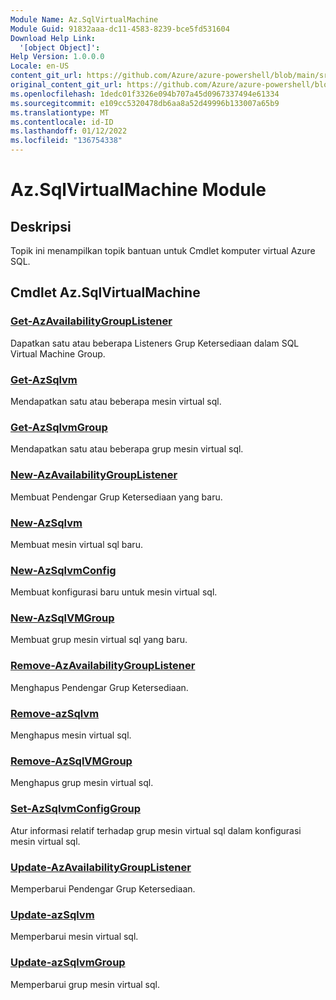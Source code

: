 ```yaml
---
Module Name: Az.SqlVirtualMachine
Module Guid: 91832aaa-dc11-4583-8239-bce5fd531604
Download Help Link:
  '[object Object]': 
Help Version: 1.0.0.0
Locale: en-US
content_git_url: https://github.com/Azure/azure-powershell/blob/main/src/SqlVirtualMachine/SqlVirtualMachine/help/Az.SqlVirtualMachine.md
original_content_git_url: https://github.com/Azure/azure-powershell/blob/main/src/SqlVirtualMachine/SqlVirtualMachine/help/Az.SqlVirtualMachine.md
ms.openlocfilehash: 1dedc01f3326e094b707a45d0967337494e61334
ms.sourcegitcommit: e109cc5320478db6aa8a52d49996b133007a65b9
ms.translationtype: MT
ms.contentlocale: id-ID
ms.lasthandoff: 01/12/2022
ms.locfileid: "136754338"
---
```

# Az.SqlVirtualMachine Module
## Deskripsi
Topik ini menampilkan topik bantuan untuk Cmdlet komputer virtual Azure SQL.

## Cmdlet Az.SqlVirtualMachine
### [Get-AzAvailabilityGroupListener](Get-AzAvailabilityGroupListener.md)
Dapatkan satu atau beberapa Listeners Grup Ketersediaan dalam SQL Virtual Machine Group.

### [Get-AzSqlvm](Get-AzSqlVM.md)
Mendapatkan satu atau beberapa mesin virtual sql.

### [Get-AzSqlvmGroup](Get-AzSqlVMGroup.md)
Mendapatkan satu atau beberapa grup mesin virtual sql.

### [New-AzAvailabilityGroupListener](New-AzAvailabilityGroupListener.md)
Membuat Pendengar Grup Ketersediaan yang baru.

### [New-AzSqlvm](New-AzSqlVM.md)
Membuat mesin virtual sql baru.

### [New-AzSqlvmConfig](New-AzSqlVMConfig.md)
Membuat konfigurasi baru untuk mesin virtual sql.

### [New-AzSqlVMGroup](New-AzSqlVMGroup.md)
Membuat grup mesin virtual sql yang baru.

### [Remove-AzAvailabilityGroupListener](Remove-AzAvailabilityGroupListener.md)
Menghapus Pendengar Grup Ketersediaan.

### [Remove-azSqlvm](Remove-AzSqlVM.md)
Menghapus mesin virtual sql.

### [Remove-AzSqlVMGroup](Remove-AzSqlVMGroup.md)
Menghapus grup mesin virtual sql.

### [Set-AzSqlvmConfigGroup](Set-AzSqlVMConfigGroup.md)
Atur informasi relatif terhadap grup mesin virtual sql dalam konfigurasi mesin virtual sql.

### [Update-AzAvailabilityGroupListener](Update-AzAvailabilityGroupListener.md)
Memperbarui Pendengar Grup Ketersediaan.

### [Update-azSqlvm](Update-AzSqlVM.md)
Memperbarui mesin virtual sql.

### [Update-azSqlvmGroup](Update-AzSqlVMGroup.md)
Memperbarui grup mesin virtual sql.

